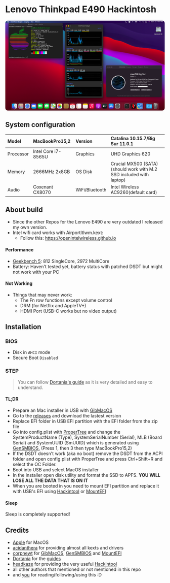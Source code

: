 # Lenovo Thinkpad E490 Hackintosh
<p>
    <img style="border-radius: 8px" src="Assets/background.png">
</p>

## System configuration

| Model     | MacBookPro15,2      | Version        | Catalina 10.15.7/Big Sur 11.0.1      |
| :-------- | :------------------ | :------------- | :------------------ |
| Processor | Intel Core i7-8565U | Graphics       | UHD Graphics 620    |
| Memory    | 2666MHz 2x8GB  | OS Disk        | Crucial MX500 (SATA) (should work with M.2 SSD included with laptop) |
| Audio     | Coxenant CX8070     | WiFi/Bluetooth | Intel Wireless AC9260(default card)|

## About build

- Since the other Repos for the Lenovo E490 are very outdated I released my own version.
- Intel wifi card works with AirportItlwm.kext:
  - Follow this: https://openintelwireless.github.io

#### Performance

- [Geekbench 5](https://browser.geekbench.com/v5/cpu/5792498): 812 SingleCore, 2972 MultiCore
- Battery: Haven't tested yet, battery status with patched DSDT but might not work with your PC

#### Not Working

- Things that may never work:
  - The Fn row functions except volume control
  - DRM (for Netflix and AppleTV+)
  - HDMI Port (USB-C works but no video output)

## Installation

### BIOS

- Disk in `AHCI` mode
- Secure Boot `Disabled`

### STEP

> You can follow [Dortania's guide](https://dortania.github.io/OpenCore-Install-Guide/) as it is very detailed and easy to understand.

#### TL;DR

- Prepare an Mac installer in USB with [GibMacOS](https://dortania.github.io/OpenCore-Install-Guide/installer-guide/)
- Go to the [releases](https://github.com/jamieernest/Lenovo-E490-Hackintosh/releases) and download the lastest version
- Replace EFI folder in USB EFI partition with the EFI folder from the zip file
- Go into config.plist with [ProperTree](https://github.com/corpnewt/ProperTree) and change the SystemProductName (Type), SystemSerialNumber (Serial), MLB (Board Serial) and SystemUUID (SmUUID) which is generated using [GenSMBIOS.](https://github.com/corpnewt/GenSMBIOS) (Press 1, then 3 then type MacBookPro15,2)
- If the DSDT doesn't work (aka no boot) remove the DSDT from the ACPI folder and open config.plist with ProperTree and press Ctrl+Shift+R and select the OC Folder.
- Boot into USB and select MacOS installer
- In the installer open disk utility and format the SSD to APFS. <strong>YOU WILL LOSE ALL THE DATA THAT IS ON IT</strong> 
- When you are booted in you need to mount EFI partition and replace it with USB's EFI using [Hackintool](https://github.com/headkaze/Hackintool/releases) or [MountEFI](https://github.com/corpnewt/MountEFI)

#### Sleep
Sleep is completely supported!

## Credits

- [Apple](https://apple.com/) for MacOS
- [acidanthera](https://github.com/acidanthera) for providing almost all kexts and drivers
- [corpnewt](https://github.com/corpnewt) for [GibMacOS](https://github.com/corpnewt/gibMacOS), [GenSMBIOS](https://github.com/corpnewt/GenSMBIOS) and [MountEFI](https://github.com/corpnewt/MountEFI)
- [Dortania](https://github.com/dortania) for the [guides](https://dortania.github.io/OpenCore-Install-Guide/)
- [headkaze](https://github.com/headkaze) for providing the very useful [Hackintool](https://github.com/headkaze/Hackintool/releases)
- all other authors that mentioned or not mentioned in this repo
-  and [you](https://cdn.weeb.sh/images/rJl3BcTuG.gif) for reading/following/using this :D
